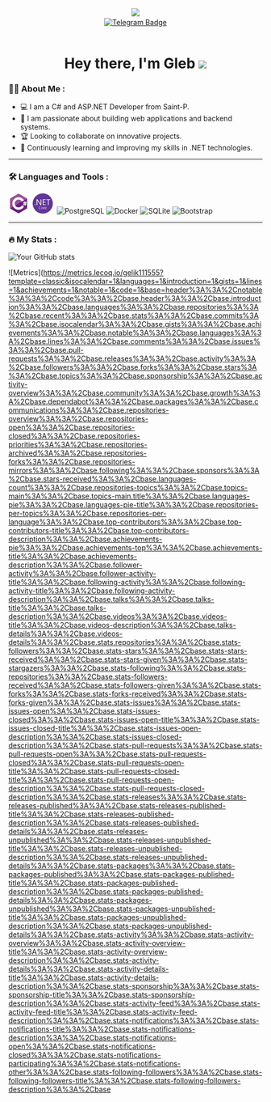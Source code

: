 <div id="header" align="center">
  <img src="https://media.giphy.com/media/nbr4zVb3rQKsIR3o5d/giphy.gif" width="100"/>
  <div id="badges">
    <a href="https://t.me/gleb777777">
      <img src="https://img.shields.io/badge/Telegram-blue?style=for-the-badge&logo=telegram&logoColor=white" alt="Telegram Badge"/>
    </a>
  </div>
  <img src="https://komarev.com/ghpvc/?username=gelik111555&style=flat-square&color=blue" alt=""/>
  <h1>
    Hey there, I'm Gleb
    <img src="https://media.giphy.com/media/hvRJCLFzcasrR4ia7z/giphy.gif" width="30px"/>
  </h1>
</div>

### :woman_technologist: About Me :
- 💻 I am a C# and ASP.NET Developer from Saint-P.
- 🚀 I am passionate about building web applications and backend systems.
- 🏆 Looking to collaborate on innovative projects.
- 📘 Continuously learning and improving my skills in .NET technologies.

---

### :hammer_and_wrench: Languages and Tools :
<div>
  <img src="https://github.com/devicons/devicon/blob/master/icons/csharp/csharp-original.svg" title="C#" alt="C#" width="40" height="40"/>&nbsp;
  <img src="https://github.com/devicons/devicon/blob/master/icons/dotnetcore/dotnetcore-original.svg" title=".NET" alt=".NET" width="40" height="40"/>&nbsp;
  <img src="https://cdn.jsdelivr.net/gh/devicons/devicon/icons/postgresql/postgresql-original.svg" title="PostgreSQL" alt="PostgreSQL" width="40" height="40"/>
  <img src="https://cdn.jsdelivr.net/gh/devicons/devicon/icons/docker/docker-original.svg" title="Docker" alt="Docker" width="40" height="40"/>
  <img src="https://cdn.jsdelivr.net/gh/devicons/devicon/icons/sqlite/sqlite-original.svg" title="SQLite" alt="SQLite" width="40" height="40"/>
  <img src="https://cdn.jsdelivr.net/gh/devicons/devicon/icons/bootstrap/bootstrap-plain.svg" title="Bootstrap" alt="Bootstrap" width="40" height="40"/>
</div>

---

### :fire: My Stats :
<!-- Update the URLs with your username -->
![Your GitHub stats](https://github-readme-stats.vercel.app/api?username=gelik111555&theme=great-gatsby&show_icons=true)

![Metrics](https://metrics.lecoq.io/gelik111555?template=classic&isocalendar=1&languages=1&introduction=1&gists=1&lines=1&achievements=1&notable=1&code=1&base=header%3A%3A%2Cnotable%3A%3A%2Ccode%3A%3A%2Cbase.header%3A%3A%2Cbase.introduction%3A%3A%2Cbase.languages%3A%3A%2Cbase.repositories%3A%3A%2Cbase.recent%3A%3A%2Cbase.stats%3A%3A%2Cbase.commits%3A%3A%2Cbase.isocalendar%3A%3A%2Cbase.gists%3A%3A%2Cbase.achievements%3A%3A%2Cbase.notable%3A%3A%2Cbase.languages%3A%3A%2Cbase.lines%3A%3A%2Cbase.comments%3A%3A%2Cbase.issues%3A%3A%2Cbase.pull-requests%3A%3A%2Cbase.releases%3A%3A%2Cbase.activity%3A%3A%2Cbase.followers%3A%3A%2Cbase.forks%3A%3A%2Cbase.stars%3A%3A%2Cbase.topics%3A%3A%2Cbase.sponsorship%3A%3A%2Cbase.activity-overview%3A%3A%2Cbase.community%3A%3A%2Cbase.growth%3A%3A%2Cbase.dependabot%3A%3A%2Cbase.packages%3A%3A%2Cbase.communications%3A%3A%2Cbase.repositories-overview%3A%3A%2Cbase.repositories-open%3A%3A%2Cbase.repositories-closed%3A%3A%2Cbase.repositories-priorities%3A%3A%2Cbase.repositories-archived%3A%3A%2Cbase.repositories-forks%3A%3A%2Cbase.repositories-mirrors%3A%3A%2Cbase.following%3A%3A%2Cbase.sponsors%3A%3A%2Cbase.stars-received%3A%3A%2Cbase.languages-count%3A%3A%2Cbase.repositories-topics%3A%3A%2Cbase.topics-main%3A%3A%2Cbase.topics-main.title%3A%3A%2Cbase.languages-pie%3A%3A%2Cbase.languages-pie-title%3A%3A%2Cbase.repositories-per-topics%3A%3A%2Cbase.repositories-per-language%3A%3A%2Cbase.top-contributors%3A%3A%2Cbase.top-contributors-title%3A%3A%2Cbase.top-contributors-description%3A%3A%2Cbase.achievements-pie%3A%3A%2Cbase.achievements-top%3A%3A%2Cbase.achievements-title%3A%3A%2Cbase.achievements-description%3A%3A%2Cbase.follower-activity%3A%3A%2Cbase.follower-activity-title%3A%3A%2Cbase.following-activity%3A%3A%2Cbase.following-activity-title%3A%3A%2Cbase.following-activity-description%3A%3A%2Cbase.talks%3A%3A%2Cbase.talks-title%3A%3A%2Cbase.talks-description%3A%3A%2Cbase.videos%3A%3A%2Cbase.videos-title%3A%3A%2Cbase.videos-description%3A%3A%2Cbase.talks-details%3A%3A%2Cbase.videos-details%3A%3A%2Cbase.stats.repositories%3A%3A%2Cbase.stats-followers%3A%3A%2Cbase.stats-stars%3A%3A%2Cbase.stats-stars-received%3A%3A%2Cbase.stats-stars-given%3A%3A%2Cbase.stats-stargazers%3A%3A%2Cbase.stats-following%3A%3A%2Cbase.stats-repositories%3A%3A%2Cbase.stats-followers-received%3A%3A%2Cbase.stats-followers-given%3A%3A%2Cbase.stats-forks%3A%3A%2Cbase.stats-forks-received%3A%3A%2Cbase.stats-forks-given%3A%3A%2Cbase.stats-issues%3A%3A%2Cbase.stats-issues-open%3A%3A%2Cbase.stats-issues-closed%3A%3A%2Cbase.stats-issues-open-title%3A%3A%2Cbase.stats-issues-closed-title%3A%3A%2Cbase.stats-issues-open-description%3A%3A%2Cbase.stats-issues-closed-description%3A%3A%2Cbase.stats-pull-requests%3A%3A%2Cbase.stats-pull-requests-open%3A%3A%2Cbase.stats-pull-requests-closed%3A%3A%2Cbase.stats-pull-requests-open-title%3A%3A%2Cbase.stats-pull-requests-closed-title%3A%3A%2Cbase.stats-pull-requests-open-description%3A%3A%2Cbase.stats-pull-requests-closed-description%3A%3A%2Cbase.stats-releases%3A%3A%2Cbase.stats-releases-published%3A%3A%2Cbase.stats-releases-published-title%3A%3A%2Cbase.stats-releases-published-description%3A%3A%2Cbase.stats-releases-published-details%3A%3A%2Cbase.stats-releases-unpublished%3A%3A%2Cbase.stats-releases-unpublished-title%3A%3A%2Cbase.stats-releases-unpublished-description%3A%3A%2Cbase.stats-releases-unpublished-details%3A%3A%2Cbase.stats-packages%3A%3A%2Cbase.stats-packages-published%3A%3A%2Cbase.stats-packages-published-title%3A%3A%2Cbase.stats-packages-published-description%3A%3A%2Cbase.stats-packages-published-details%3A%3A%2Cbase.stats-packages-unpublished%3A%3A%2Cbase.stats-packages-unpublished-title%3A%3A%2Cbase.stats-packages-unpublished-description%3A%3A%2Cbase.stats-packages-unpublished-details%3A%3A%2Cbase.stats-activity%3A%3A%2Cbase.stats-activity-overview%3A%3A%2Cbase.stats-activity-overview-title%3A%3A%2Cbase.stats-activity-overview-description%3A%3A%2Cbase.stats-activity-details%3A%3A%2Cbase.stats-activity-details-title%3A%3A%2Cbase.stats-activity-details-description%3A%3A%2Cbase.stats-sponsorship%3A%3A%2Cbase.stats-sponsorship-title%3A%3A%2Cbase.stats-sponsorship-description%3A%3A%2Cbase.stats-activity-feed%3A%3A%2Cbase.stats-activity-feed-title%3A%3A%2Cbase.stats-activity-feed-description%3A%3A%2Cbase.stats-notifications%3A%3A%2Cbase.stats-notifications-title%3A%3A%2Cbase.stats-notifications-description%3A%3A%2Cbase.stats-notifications-open%3A%3A%2Cbase.stats-notifications-closed%3A%3A%2Cbase.stats-notifications-participating%3A%3A%2Cbase.stats-notifications-other%3A%3A%2Cbase.stats-following-followers%3A%3A%2Cbase.stats-following-followers-title%3A%3A%2Cbase.stats-following-followers-description%3A%3A%2Cbase

